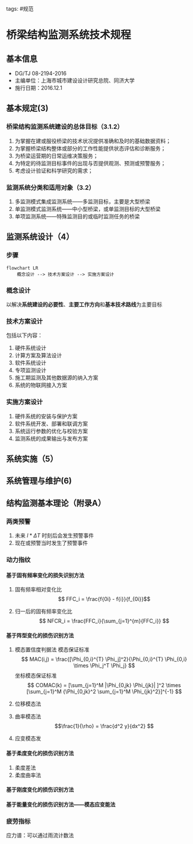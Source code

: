 tags: #规范

# 桥梁结构监测系统技术规程
## 基本信息
* DG/TJ 08-2194-2016
* 主编单位：上海市城市建设设计研究总院、同济大学
* 施行日期：2016.12.1

## 基本规定(3)
### 桥梁结构监测系统建设的总体目标（3.1.2）
1. 为掌握在建或服役桥梁的技术状况提供准确和及时的基础数据资料；
2. 为掌握桥梁结构整体或部分的工作性能提供状态评估和诊断服务；
3. 为桥梁运营期的日常运维决策服务；
4. 为特定的待监测目标事件的出现与否提供观测、预测或预警服务；
5. 考虑设计验证和科学研究的需求；

### 监测系统分类和适用对象（3.2）
1. 多监测模式集成监测系统——多监测目标，主要是大型桥梁
2. 单监测模式监测系统——中小型桥梁，或单监测目标的大型桥梁
3. 单项监测系统——特殊监测目的或临时监测任务的桥梁

## 监测系统设计（4）
### 步骤

```mermaid
flowchart LR
	概念设计 --> 技术方案设计 --> 实施方案设计
``````

### 概念设计
以解决**系统建设的必要性**、**主要工作方向**和**基本技术路线**为主要目标

### 技术方案设计
包括以下内容：
1. 硬件系统设计
2. 计算方案及算法设计
3. 软件系统设计
4. 专项监测设计
5. 施工期监测及其他数据源的纳入方案
6. 系统的物联网接入方案

### 实施方案设计
1. 硬件系统的安装与保护方案
2. 软件系统开发、部署和联调方案
3. 系统运行参数的优化与校验方案
4. 监测系统的成果输出与发布方案

## 系统实施（5）
## 系统管理与维护(6)
## 结构监测基本理论（附录A）
### 两类预警
1. 未来  $l * \Delta T$ 时刻后会发生预警事件
2. 现在或预警当时发生了预警事件

### 动力指纹
#### 基于固有频率变化的损失识别方法
1. 固有频率相对变化比
	$$ FFC_i = \frac{f{0i} - f{i}}{f_{0i}}$$
	
2. 归一后的固有频率变化比
	$$ NFCR_i = \frac{FFC_i}{\sum_{j=1}^{m}{FFC_i}} $$

#### 基于阵型变化的损伤识别方法
1. 模态置信度判据法
	模态保证标准
	$$ MAC(i,j) = \frac{[\Phi_{0,i}^{T} \Phi_j]^2}{\Phi_{0,i}^{T} \Phi_{0,i} \times \Phi_j^T \Phi_j} $$
	坐标模态保证标准
	$$ COMAC(k) = [\sum_{j=1}^M |\Phi_{0,jk} \Phi_{jk}| ]^2 \times [\sum_{j=1}^M {\Phi_{0,jk}^2 \sum_{j=1}^M \Phi_{jk}^2}]^{-1} $$
	
2. 位移模态法
3. 曲率模态法
$$\frac{1}{\rho} = \frac{d^2 y}{dx^2} $$

4. 应变模态发

#### 基于柔度变化的损伤识别方法
1. 柔度差法
2. 柔度曲率法

#### 基于刚度变化的损伤识别方法
####  基于能量变化的损伤识别方法——模态应变能法

### 疲劳指标
应力谱：可以通过雨流计数法
